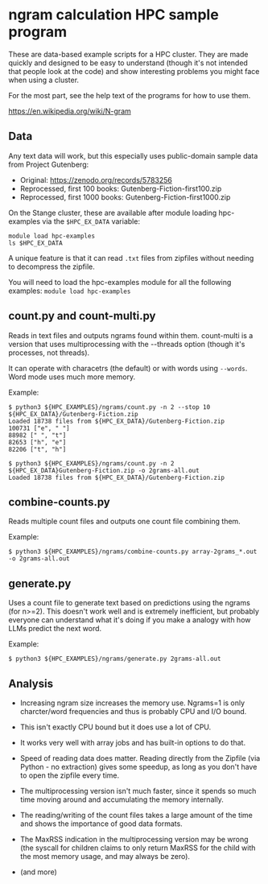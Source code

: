 # ngram calculation HPC sample program

These are data-based example scripts for a HPC cluster. They are made
quickly and designed to be easy to understand (though it's not
intended that people look at the code) and show interesting problems
you might face when using a cluster.

For the most part, see the help text of the programs for how to use
them.

https://en.wikipedia.org/wiki/N-gram



## Data

Any text data will work, but this especially uses public-domain sample
data from Project Gutenberg:

- Original: https://zenodo.org/records/5783256
- Reprocessed, first 100 books: Gutenberg-Fiction-first100.zip
- Reprocessed, first 1000 books: Gutenberg-Fiction-first1000.zip

On the Stange cluster, these are available after module loading hpc-examples via the ``$HPC_EX_DATA`` variable:

```console
module load hpc-examples
ls $HPC_EX_DATA
```

A unique feature is that it can read `.txt` files from zipfiles
without needing to decompress the zipfile.

You will need to load the hpc-examples module for all the following examples:
`module load hpc-examples`

## count.py and count-multi.py

Reads in text files and outputs ngrams found within them. count-multi
is a version that uses multiprocessing with the --threads option
(though it's processes, not threads).

It can operate with characetrs (the default) or with words using
`--words`.  Word mode uses much more memory.

Example:

```console
$ python3 ${HPC_EXAMPLES}/ngrams/count.py -n 2 --stop 10 ${HPC_EX_DATA}/Gutenberg-Fiction.zip
Loaded 18738 files from ${HPC_EX_DATA}/Gutenberg-Fiction.zip
100731 ["e", " "]
88982 [" ", "t"]
82653 ["h", "e"]
82206 ["t", "h"]
```

```console
$ python3 ${HPC_EXAMPLES}/ngrams/count.py -n 2 ${HPC_EX_DATA}Gutenberg-Fiction.zip -o 2grams-all.out
Loaded 18738 files from ${HPC_EX_DATA}/Gutenberg-Fiction.zip
```


## combine-counts.py

Reads multiple count files and outputs one count file combining them.

Example:

```console
$ python3 ${HPC_EXAMPLES}/ngrams/combine-counts.py array-2grams_*.out -o 2grams-all.out
```



## generate.py

Uses a count file to generate text based on predictions using the
ngrams (for n>=2).  This doesn't work well and is extremely
inefficient, but probably everyone can understand what it's doing if
you make a analogy with how LLMs predict the next word.

Example:

```console
$ python3 ${HPC_EXAMPLES}/ngrams/generate.py 2grams-all.out
```



## Analysis

- Increasing ngram size increases the memory use.  Ngrams=1 is only
  charcter/word frequencies and thus is probably CPU and I/O bound.

- This isn't exactly CPU bound but it does use a lot of CPU.

- It works very well with array jobs and has built-in options to do that.

- Speed of reading data does matter.  Reading directly from the
  Zipfile (via Python - no extraction) gives some speedup, as long as
  you don't have to open the zipfile every time.

- The multiprocessing version isn't much faster, since it spends so
  much time moving around and accumulating the memory internally.

- The reading/writing of the count files takes a large amount of the
  time and shows the importance of good data formats.

- The MaxRSS indication in the multiprocessing version may be wrong
  (the syscall for children claims to only return MaxRSS for the child
  with the most memory usage, and may always be zero).

- (and more)
